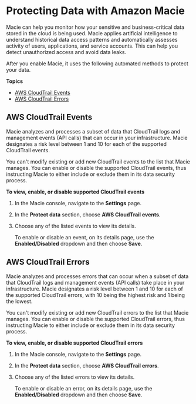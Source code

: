 # Protecting Data with Amazon Macie<a name="macie-protect-data"></a>

Macie can help you monitor how your sensitive and business\-critical data stored in the cloud is being used\. Macie applies artificial intelligence to understand historical data access patterns and automatically assesses activity of users, applications, and service accounts\. This can help you detect unauthorized access and avoid data leaks\.

After you enable Macie, it uses the following automated methods to protect your data\.

**Topics**
+ [AWS CloudTrail Events](#cloud-trail-events)
+ [AWS CloudTrail Errors](#cloud-trail-errors)

## AWS CloudTrail Events<a name="cloud-trail-events"></a>

Macie analyzes and processes a subset of data that CloudTrail logs and management events \(API calls\) that can occur in your infrastructure\. Macie designates a risk level between 1 and 10 for each of the supported CloudTrail events\. 

You can't modify existing or add new CloudTrail events to the list that Macie manages\. You can enable or disable the supported CloudTrail events, thus instructing Macie to either include or exclude them in its data security process\.<a name="enable-disable-cloud-trail-events"></a>

**To view, enable, or disable supported CloudTrail events**

1. In the Macie console, navigate to the **Settings** page\.

1. In the **Protect data** section, choose **AWS CloudTrail events**\.

1. Choose any of the listed events to view its details\.

   To enable or disable an event, on its details page, use the **Enabled/Disabled** dropdown and then choose **Save**\.

## AWS CloudTrail Errors<a name="cloud-trail-errors"></a>

Macie analyzes and processes errors that can occur when a subset of data that CloudTrail logs and management events \(API calls\) take place in your infrastructure\. Macie designates a risk level between 1 and 10 for each of the supported CloudTrail errors, with 10 being the highest risk and 1 being the lowest\.

You can't modify existing or add new CloudTrail errors to the list that Macie manages\. You can enable or disable the supported CloudTrail errors, thus instructing Macie to either include or exclude them in its data security process\.<a name="enable-disable-cloud-trail-errors"></a>

**To view, enable, or disable supported CloudTrail errors**

1. In the Macie console, navigate to the **Settings** page\.

1. In the **Protect data** section, choose **AWS CloudTrail errors**\.

1. Choose any of the listed errors to view its details\.

   To enable or disable an error, on its details page, use the **Enabled/Disabled** dropdown and then choose **Save**\.